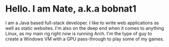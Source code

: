 # Hello. I am Nate, a.k.a bobnat1

I am a Java based full-stack developer. I like to write web applications as well as static websites. I'm also on the deep end when it comes to anything Linux, as my main rig right now is running Arch. I'm the type of guy to create a Windows VM with a GPU pass-through to play some of my games.
